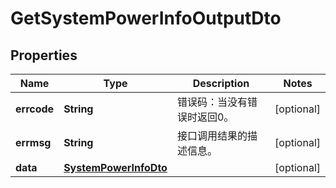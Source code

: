 
# GetSystemPowerInfoOutputDto

## Properties
Name | Type | Description | Notes
------------ | ------------- | ------------- | -------------
**errcode** | **String** | 错误码：当没有错误时返回0。 |  [optional]
**errmsg** | **String** | 接口调用结果的描述信息。 |  [optional]
**data** | [**SystemPowerInfoDto**](SystemPowerInfoDto.md) |  |  [optional]



